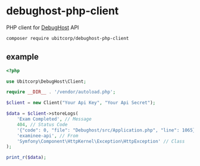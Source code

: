 # debughost-php-client

PHP client for [DebugHost](https://dh.kuzen.net) API


```bash
composer require ubitcorp/debughost-php-client
```

## example

```php
<?php

use Ubitcorp\DebugHost\Client;

require __DIR__ . '/vendor/autoload.php';

$client = new Client("Your Api Key", "Your Api Secret");

$data = $client->storeLogs(
    'Exam Completed', // Message 
    404, // Status Code 
    '{"code": 0, "file": "Debughost/src/Application.php", "line": 1065}', // Detail
    'examinee-api', // From
    'Symfony\Component\HttpKernel\Exception\HttpException' // Class
);

print_r($data);
```

